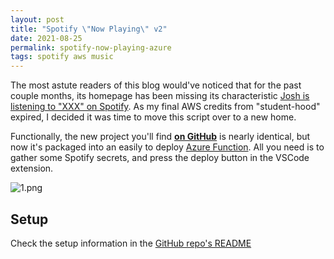 ```yaml
---
layout: post
title: "Spotify \"Now Playing\" v2"
date: 2021-08-25
permalink: spotify-now-playing-azure
tags: spotify aws music
---
```

<!-- ![1.png]({{site.url}}/assets/resources-spotify-now-playing-azure/1.png) -->


The most astute readers of this blog would've noticed that for the past couple months, its homepage has been missing its characteristic [Josh is listening to "XXX" on Spotify]({{site.url}}/spotify-now-playing). As my final AWS credits from "student-hood" expired, I decided it was time to move this script over to a new home.  

Functionally, the new project you'll find [**on GitHub**](https://github.com/joshspicer/spotify-now-playing-azure) is nearly identical, but now it's packaged into an easily to deploy [Azure Function](https://docs.microsoft.com/en-us/azure/azure-functions/functions-overview).  All you need is to gather some Spotify secrets, and press the deploy button in the VSCode extension.

![1.png]({{site.url}}/assets/resources-spotify-now-playing-azure/1.png)

## Setup

Check the setup information in the [GitHub repo's README](https://github.com/joshspicer/spotify-now-playing-azure#setup)
